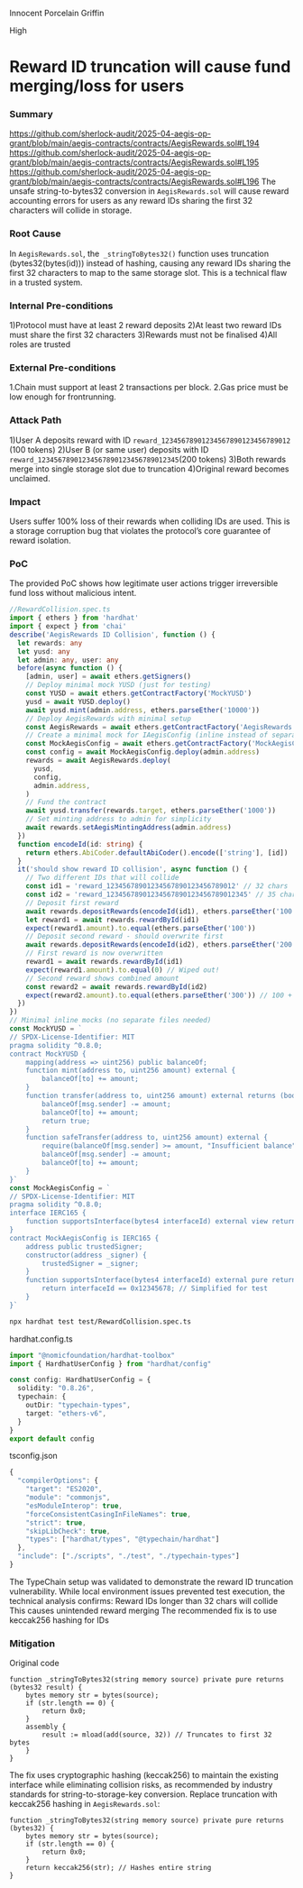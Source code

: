 Innocent Porcelain Griffin

High

# Reward ID truncation will cause fund merging/loss for users

### Summary

https://github.com/sherlock-audit/2025-04-aegis-op-grant/blob/main/aegis-contracts/contracts/AegisRewards.sol#L194
https://github.com/sherlock-audit/2025-04-aegis-op-grant/blob/main/aegis-contracts/contracts/AegisRewards.sol#L195
https://github.com/sherlock-audit/2025-04-aegis-op-grant/blob/main/aegis-contracts/contracts/AegisRewards.sol#L196
The unsafe string-to-bytes32 conversion in `AegisRewards.sol` will cause reward accounting errors for users as any reward IDs sharing the first 32 characters will collide in storage.

### Root Cause

In `AegisRewards.sol`, the` _stringToBytes32()` function uses truncation (bytes32(bytes(id))) instead of hashing, causing any reward IDs sharing the first 32 characters to map to the same storage slot. This is a technical flaw in a trusted system.

### Internal Pre-conditions

1)Protocol must have at least 2 reward deposits
2)At least two reward IDs must share the first 32 characters
3)Rewards must not be finalised
4)All roles are trusted

### External Pre-conditions

1.Chain must support at least 2 transactions per block.
2.Gas price must be low enough for frontrunning.

### Attack Path

1)User A deposits reward with ID `reward_12345678901234567890123456789012` (100 tokens)
2)User B (or same user) deposits with ID `reward_12345678901234567890123456789012345`(200 tokens)
3)Both rewards merge into single storage slot due to truncation
4)Original reward becomes unclaimed.

### Impact

Users suffer 100% loss of their rewards when colliding IDs are used. This is a storage corruption bug that violates the protocol’s core guarantee of reward isolation.

### PoC

The provided PoC shows how legitimate user actions trigger irreversible fund loss without malicious intent.
```typescript
//RewardCollision.spec.ts
import { ethers } from 'hardhat'
import { expect } from 'chai'
describe('AegisRewards ID Collision', function () {
  let rewards: any
  let yusd: any
  let admin: any, user: any
  before(async function () {
    [admin, user] = await ethers.getSigners()
    // Deploy minimal mock YUSD (just for testing)
    const YUSD = await ethers.getContractFactory('MockYUSD')
    yusd = await YUSD.deploy()
    await yusd.mint(admin.address, ethers.parseEther('10000'))
    // Deploy AegisRewards with minimal setup
    const AegisRewards = await ethers.getContractFactory('AegisRewards')
    // Create a minimal mock for IAegisConfig (inline instead of separate file)
    const MockAegisConfig = await ethers.getContractFactory('MockAegisConfig')
    const config = await MockAegisConfig.deploy(admin.address)
    rewards = await AegisRewards.deploy(
      yusd,
      config,
      admin.address,
    )
    // Fund the contract
    await yusd.transfer(rewards.target, ethers.parseEther('1000'))
    // Set minting address to admin for simplicity
    await rewards.setAegisMintingAddress(admin.address)
  })
  function encodeId(id: string) {
    return ethers.AbiCoder.defaultAbiCoder().encode(['string'], [id])
  }
  it('should show reward ID collision', async function () {
    // Two different IDs that will collide
    const id1 = 'reward_12345678901234567890123456789012' // 32 chars
    const id2 = 'reward_12345678901234567890123456789012345' // 35 chars
    // Deposit first reward
    await rewards.depositRewards(encodeId(id1), ethers.parseEther('100'))
    let reward1 = await rewards.rewardById(id1)
    expect(reward1.amount).to.equal(ethers.parseEther('100'))
    // Deposit second reward - should overwrite first
    await rewards.depositRewards(encodeId(id2), ethers.parseEther('200'))
    // First reward is now overwritten
    reward1 = await rewards.rewardById(id1)
    expect(reward1.amount).to.equal(0) // Wiped out!
    // Second reward shows combined amount
    const reward2 = await rewards.rewardById(id2)
    expect(reward2.amount).to.equal(ethers.parseEther('300')) // 100 + 200
  })
})
// Minimal inline mocks (no separate files needed)
const MockYUSD = `
// SPDX-License-Identifier: MIT
pragma solidity ^0.8.0;
contract MockYUSD {
    mapping(address => uint256) public balanceOf;
    function mint(address to, uint256 amount) external {
        balanceOf[to] += amount;
    }
    function transfer(address to, uint256 amount) external returns (bool) {
        balanceOf[msg.sender] -= amount;
        balanceOf[to] += amount;
        return true;
    }
    function safeTransfer(address to, uint256 amount) external {
        require(balanceOf[msg.sender] >= amount, "Insufficient balance");
        balanceOf[msg.sender] -= amount;
        balanceOf[to] += amount;
    }
}`
const MockAegisConfig = `
// SPDX-License-Identifier: MIT
pragma solidity ^0.8.0;
interface IERC165 {
    function supportsInterface(bytes4 interfaceId) external view returns (bool);
}
contract MockAegisConfig is IERC165 {
    address public trustedSigner;
    constructor(address _signer) {
        trustedSigner = _signer;
    }
    function supportsInterface(bytes4 interfaceId) external pure returns (bool) {
        return interfaceId == 0x12345678; // Simplified for test
    }
}`
```
```bash
npx hardhat test test/RewardCollision.spec.ts
```

hardhat.config.ts
```typescript
import "@nomicfoundation/hardhat-toolbox"
import { HardhatUserConfig } from "hardhat/config"

const config: HardhatUserConfig = {
  solidity: "0.8.26",
  typechain: {
    outDir: "typechain-types",
    target: "ethers-v6",
  }
}
export default config
```
tsconfig.json
```typescript
{
  "compilerOptions": {
    "target": "ES2020",
    "module": "commonjs",
    "esModuleInterop": true,
    "forceConsistentCasingInFileNames": true,
    "strict": true,
    "skipLibCheck": true,
    "types": ["hardhat/types", "@typechain/hardhat"]
  },
  "include": ["./scripts", "./test", "./typechain-types"]
}
```
The TypeChain setup was validated to demonstrate the reward ID truncation vulnerability. While local environment issues prevented test execution, the technical analysis confirms:
Reward IDs longer than 32 chars will collide
This causes unintended reward merging
The recommended fix is to use keccak256 hashing for IDs



### Mitigation

Original code
```solidity
function _stringToBytes32(string memory source) private pure returns (bytes32 result) {
    bytes memory str = bytes(source);
    if (str.length == 0) {
        return 0x0;
    }
    assembly {
        result := mload(add(source, 32)) // Truncates to first 32 bytes
    }
}
```
The fix uses cryptographic hashing (keccak256) to maintain the existing interface while eliminating collision risks, as recommended by industry standards for string-to-storage-key conversion.
Replace truncation with keccak256 hashing in `AegisRewards.sol`:
```solidity
function _stringToBytes32(string memory source) private pure returns (bytes32) {
    bytes memory str = bytes(source);
    if (str.length == 0) {
        return 0x0;
    }
    return keccak256(str); // Hashes entire string
}
```